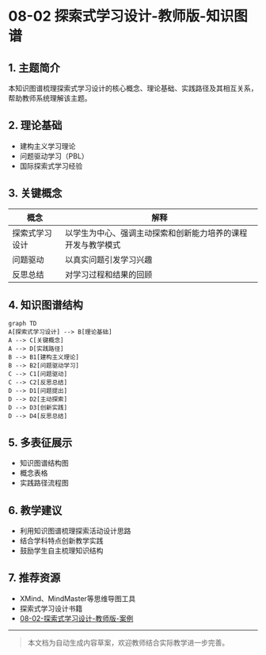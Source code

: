 # 08-02 探索式学习设计-教师版-知识图谱

## 1. 主题简介
本知识图谱梳理探索式学习设计的核心概念、理论基础、实践路径及其相互关系，帮助教师系统理解该主题。

## 2. 理论基础
- 建构主义学习理论
- 问题驱动学习（PBL）
- 国际探索式学习经验

## 3. 关键概念
| 概念 | 解释 |
|------|------|
| 探索式学习设计 | 以学生为中心、强调主动探索和创新能力培养的课程开发与教学模式 |
| 问题驱动 | 以真实问题引发学习兴趣 |
| 反思总结 | 对学习过程和结果的回顾 |

## 4. 知识图谱结构
```mermaid
graph TD
A[探索式学习设计] --> B[理论基础]
A --> C[关键概念]
A --> D[实践路径]
B --> B1[建构主义理论]
B --> B2[问题驱动学习]
C --> C1[问题驱动]
C --> C2[反思总结]
D --> D1[问题提出]
D --> D2[主动探索]
D --> D3[创新实践]
D --> D4[反思总结]
```

## 5. 多表征展示
- 知识图谱结构图
- 概念表格
- 实践路径流程图

## 6. 教学建议
- 利用知识图谱梳理探索活动设计思路
- 结合学科特点创新教学实践
- 鼓励学生自主梳理知识结构

## 7. 推荐资源
- XMind、MindMaster等思维导图工具
- 探索式学习设计书籍
- [08-02-探索式学习设计-教师版-案例](./08-02-探索式学习设计-教师版-案例.md)

---

> 本文档为自动生成内容草案，欢迎教师结合实际教学进一步完善。 